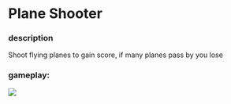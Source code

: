 # Plane Shooter

### description

Shoot flying planes to gain score, if many planes pass by you lose



### gameplay:

![](https://imgur.com/a/RVyDGE0)
